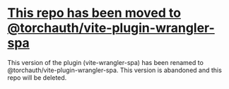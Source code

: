 # [This repo has been moved to @torchauth/vite-plugin-wrangler-spa](https://github.com/TorchAuth/vite-plugin-wrangler-spa)

This version of the plugin (vite-wrangler-spa) has been renamed to @torchauth/vite-plugin-wrangler-spa. This version is
abandoned and this repo will be deleted.
